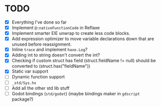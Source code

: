 # TODO

 - [x] Everything I've done so far
 - [x] Implement `@:nativeFunctionCode` in Reflaxe
 - [x] Implement smarter EIE unwrap to create less code blocks.
 - [x] Add expression optimizer to move variable declarations down that are unused before reassignment.
 - [x] Inline `trace` and implement `haxe.Log`?
 - [x] Adding int to string doesn't convert the int?
 - [x] Checking if custom struct has field (struct.fieldName != null) should be converted to (struct.has("fieldName"))
 - [x] Static var support
 - [ ] Dynamic function support
 - [ ] `_std/Sys.hx`
 - [ ] Add all the other std lib stuff
 - [ ] Godot bindings (`std/godot`) (maybe bindings maker in `gdscript` package?)
